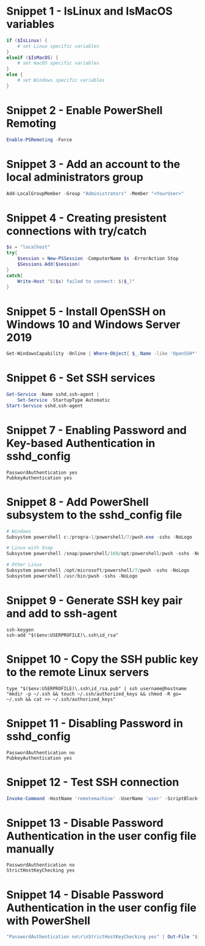 # Snippet 1 - IsLinux and IsMacOS variables
```powershell
if ($IsLinux) {
    # set Linux specific variables
}
elseif ($IsMacOS) {
    # set macOS specific variables
}
else {
    # set Windows specific variables
}
```

# Snippet 2 - Enable PowerShell Remoting
```powershell
Enable-PSRemoting -Force
```
# Snippet 3 - Add an account to the local administrators group
```powershell
Add-LocalGroupMember -Group "Administrators" -Member "<YourUser>"
```

# Snippet 4 - Creating presistent connections with try/catch
```powershell
$s = "localhost"
try{
    $session = New-PSSession -ComputerName $s -ErrorAction Stop
    $Sessions.Add($session)
}
catch{
    Write-Host "$($s) failed to connect: $($_)"
}
```

# Snippet 5 - Install OpenSSH on Windows 10 and Windows Server 2019
```powershell
Get-WindowsCapability -Online | Where-Object{ $_.Name -like 'OpenSSH*' -and $_.State -ne 'Installed' } | ForEach-Object{ Add-WindowsCapability -Online -Name $_.Name }
```

# Snippet 6 - Set SSH services
```powershell
Get-Service -Name sshd,ssh-agent |
    Set-Service -StartupType Automatic
Start-Service sshd,ssh-agent
```

# Snippet 7 - Enabling Password and Key-based Authentication in sshd_config
```
PasswordAuthentication yes
PubkeyAuthentication yes
```

# Snippet 8 - Add PowerShell subsystem to the sshd_config file
```powershell
# Windows
Subsystem powershell c:/progra~1/powershell/7/pwsh.exe -sshs -NoLogo

# Linux with Snap
Subsystem powershell /snap/powershell/160/opt/powershell/pwsh -sshs -NoLogo

# Other Linux
Subsystem powershell /opt/microsoft/powershell/7/pwsh -sshs -NoLogo
Subsystem powershell /usr/bin/pwsh -sshs -NoLogo
```

# Snippet 9 - Generate SSH key pair and add to ssh-agent
```
ssh-keygen
ssh-add "$($env:USERPROFILE)\.ssh\id_rsa"
```

# Snippet 10 - Copy the SSH public key to the remote Linux servers
```
type "$($env:USERPROFILE)\.ssh\id_rsa.pub" | ssh username@hostname "mkdir -p ~/.ssh && touch ~/.ssh/authorized_keys && chmod -R go= ~/.ssh && cat >> ~/.ssh/authorized_keys"
```

# Snippet 11 - Disabling Password in sshd_config
```
PasswordAuthentication no
PubkeyAuthentication yes
```

# Snippet 12 - Test SSH connection
```powershell
Invoke-Command -HostName 'remotemachine' -UserName 'user' -ScriptBlock{$psversiontable}
```

# Snippet 13 - Disable Password Authentication in the user config file manually
```
PasswordAuthentication no
StrictHostKeyChecking yes
```

# Snippet 14 - Disable Password Authentication in the user config file with PowerShell
```powershell
"PasswordAuthentication no\r\nStrictHostKeyChecking yes" | Out-File "$($env:USERPROFILE)/.ssh/config"
```

